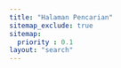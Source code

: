 ```yaml
---
title: "Halaman Pencarian"
sitemap_exclude: true
sitemap:
  priority : 0.1
layout: "search"
---
```

